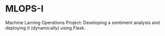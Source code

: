 # MLOPS-I
Machine Larning Operations Project:
Developing a sentiment analysis and deploying it (dynamically) using Flask.
